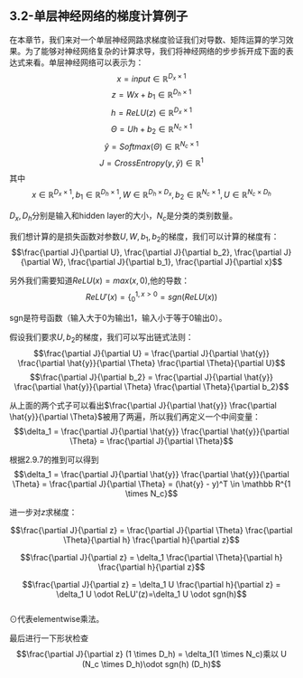 

## 3.2-单层神经网络的梯度计算例子
在本章节，我们来对一个单层神经网路求梯度验证我们对导数、矩阵运算的学习效果。为了能够对神经网络复杂的计算求导，我们将神经网络的步步拆开成下面的表达式来看。单层神经网络可以表示为：
$$x = input \in \mathbb R^{D_x \times 1}$$
$$z = Wx + b_1 \in \mathbb R^{D_h \times 1}$$
$$h = ReLU(z) \in \mathbb R^{D_x \times 1}$$
$$\Theta = Uh + b_2 \in \mathbb R^{N_c \times 1}$$
$$\hat{y} = Softmax(\Theta ) \in \mathbb R^{N_c \times 1}$$
$$J = CrossEntropy(y, \hat{y}) \in \mathbb R^{1}$$
其中
$$x \in \mathbb R^{D_x \times 1}, b_1 \in \mathbb R^{D_h \times 1}, W \in \mathbb R^{D_h \times D_x}, b_2 \in \mathbb R^{N_c \times 1}, U \in \mathbb R^{N_c \times D_h}$$

$D_x, D_h$分别是输入和hidden layer的大小，$N_c$是分类的类别数量。

我们想计算的是损失函数对参数$U,W, b_1, b_2$的梯度，我们可以计算的梯度有：
$$\frac{\partial J}{\partial U}, \frac{\partial J}{\partial b_2}, \frac{\partial J}{\partial W}, \frac{\partial J}{\partial b_1}, \frac{\partial J}{\partial x}$$

另外我们需要知道$ReLU(x) = max(x, 0)$,他的导数：
$$ReLU'(x) = \{^{1, x>0}_{0} = sgn(ReLU(x))$$

sgn是符号函数（输入大于0为输出1，输入小于等于0输出0）。

假设我们要求$U, b_2$的梯度，我们可以写出链式法则：
$$\frac{\partial J}{\partial U} = \frac{\partial J}{\partial \hat{y}} \frac{\partial \hat{y}}{\partial \Theta} \frac{\partial \Theta}{\partial U}$$
$$\frac{\partial J}{\partial b_2} = \frac{\partial J}{\partial \hat{y}} \frac{\partial \hat{y}}{\partial \Theta} \frac{\partial \Theta}{\partial b_2}$$

从上面的两个式子可以看出$\frac{\partial J}{\partial \hat{y}} \frac{\partial \hat{y}}{\partial \Theta}$被用了两遍，所以我们再定义一个中间变量：
$$\delta_1 = \frac{\partial J}{\partial \hat{y}} \frac{\partial \hat{y}}{\partial \Theta} =  \frac{\partial J}{\partial \Theta}$$

根据2.9.7的推到可以得到
$$\delta_1 = \frac{\partial J}{\partial \hat{y}} \frac{\partial \hat{y}}{\partial \Theta} =  \frac{\partial J}{\partial \Theta} = (\hat{y} - y)^T \in \mathbb R^{1 \times N_c}$$

进一步对$z$求梯度：

$$\frac{\partial J}{\partial z} = \frac{\partial J}{\partial \Theta}  \frac{\partial \Theta}{\partial h} \frac{\partial h}{\partial z}$$

$$\frac{\partial J}{\partial z} = \delta_1 \frac{\partial \Theta}{\partial h} \frac{\partial h}{\partial z}$$

$$\frac{\partial J}{\partial z} = \delta_1 U \frac{\partial h}{\partial z} = \delta_1 U \odot ReLU'(z)=\delta_1 U \odot sgn(h)$$   
$\odot$代表elementwise乘法。

最后进行一下形状检查
$$\frac{\partial J}{\partial z} (1 \times D_h) =  \delta_1(1 \times N_c)乘以 U (N_c \times D_h)\odot sgn(h) (D_h)$$
